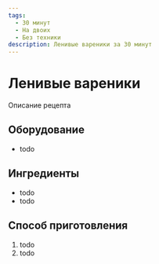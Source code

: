 ```yaml
---
tags:
  - 30 минут
  - На двоих
  - Без техники
description: Ленивые вареники за 30 минут
---
```

# Ленивые вареники

Описание рецепта

## Оборудование

- todo

## Ингредиенты

- todo
- todo

## Способ приготовления

1. todo
1. todo